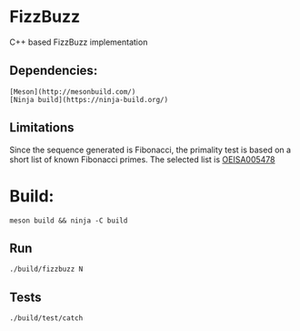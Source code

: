 # FizzBuzz

C++ based FizzBuzz implementation

## Dependencies:
    [Meson](http://mesonbuild.com/)
    [Ninja build](https://ninja-build.org/)

## Limitations

Since the sequence generated is Fibonacci, the primality test is based on a
short list of known Fibonacci primes. The selected list is [OEISA005478](https://oeis.org/A005478)

# Build:
  ```
  meson build && ninja -C build
  ```

## Run
```
./build/fizzbuzz N
```

## Tests
```
./build/test/catch
```


